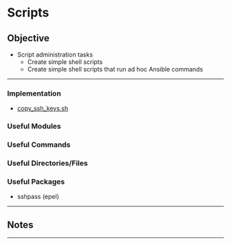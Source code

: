 # Scripts

## Objective
* Script administration tasks
	*  Create simple shell scripts
	*  Create simple shell scripts that run ad hoc Ansible commands

---

### Implementation
* [copy_ssh_keys.sh](copy_ssh_keys.sh)

### Useful Modules

### Useful Commands

### Useful Directories/Files

### Useful Packages
* sshpass (epel)

---

## Notes


---
